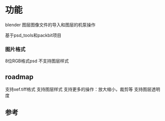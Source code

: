 # 功能
blender 图层图像文件的导入和图层的机泵操作

基于psd_tools和packbit项目
### 图片格式
8位RGB格式psd
不支持图层样式
## roadmap
支持xef.tiff格式
支持图层样式
支持更多的操作：放大缩小，裁剪等
支持图层透明度
## 参考